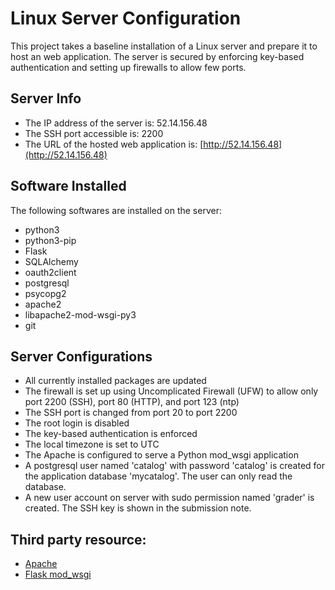 # Linux Server Configuration
This project takes a baseline installation of a Linux server and prepare it to host an web application. The server is secured by enforcing key-based authentication and setting up firewalls to allow few ports.

## Server Info
- The IP address of the server is: 52.14.156.48
- The SSH port accessible is: 2200
- The URL of the hosted web application is: [http://52.14.156.48](http://52.14.156.48)

## Software Installed
The following softwares are installed on the server:
- python3
- python3-pip
- Flask
- SQLAlchemy
- oauth2client
- postgresql
- psycopg2
- apache2
- libapache2-mod-wsgi-py3
- git

## Server Configurations
- All currently installed packages are updated
- The firewall is set up using Uncomplicated Firewall (UFW) to allow only port 2200 (SSH), port 80 (HTTP), and port 123 (ntp)
- The SSH port is changed from port 20 to port 2200
- The root login is disabled
- The key-based authentication is enforced
- The local timezone is set to UTC
- The Apache is configured to serve a Python mod_wsgi application
- A postgresql user named 'catalog' with password 'catalog' is created for the application database 'mycatalog'. The user can only read the database.
- A new user account on server with sudo permission named 'grader' is created. The SSH key is shown in the submission note.

## Third party resource:
- [Apache](https://httpd.apache.org/docs/)
- [Flask mod_wsgi](http://flask.pocoo.org/docs/0.12/deploying/mod_wsgi/)
